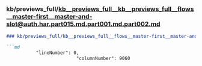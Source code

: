### kb/previews_full/kb__previews_full__kb__previews_full__flows__master-first__master-and-slot@auth.har.part015.md.part001.md.part002.md

```md
### kb/previews_full/kb__previews_full__flows__master-first__master-and-slot@auth.har.part015.md.part001.md (part 002)

```md
           "lineNumber": 0,
                          "columnNumber": 9060
                     
```

```

```
